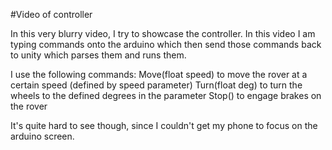 #Video of controller

In this very blurry video, I try to showcase the controller. In this video I am typing commands onto the arduino which then send those commands back to unity which parses them and runs them.

I use the following commands:
Move(float speed) to move the rover at a certain speed (defined by speed parameter)
Turn(float deg) to turn the wheels to the defined degrees in the parameter
Stop() to engage brakes on the rover

It's quite hard to see though, since I couldn't get my phone to focus on the arduino screen.